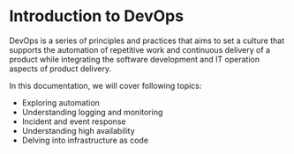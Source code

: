 # Introduction to DevOps

DevOps is a series of principles and practices that aims to set a culture that supports the automation of repetitive work and continuous delivery of a product while integrating the software development and IT operation aspects of product delivery.

In this documentation, we will cover following topics:

- Exploring automation
- Understanding logging and monitoring
- Incident and event response
- Understanding high availability
- Delving into infrastructure as code

